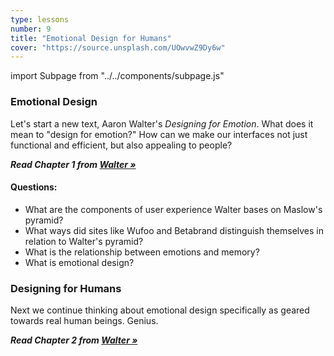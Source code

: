 ```yaml
---
type: lessons
number: 9
title: "Emotional Design for Humans"
cover: "https://source.unsplash.com/UOwvwZ9Dy6w"
---
```

import Subpage from "../../components/subpage.js"

<Subpage slug="emotional-design">

### Emotional Design

Let's start a new text, Aaron Walter's *Designing for Emotion*. What does it mean to "design for emotion?" How can we make our interfaces not just functional and efficient, but also appealing to people?

***Read Chapter 1 from [Walter »][walter]***

#### Questions:

* What are the components of user experience Walter bases on Maslow's pyramid?
* What ways did sites like Wufoo and Betabrand distinguish themselves in relation to Walter's pyramid?
* What is the relationship between emotions and memory?
* What is emotional design?

</Subpage>
<Subpage slug="designing-for-humans">

### Designing for Humans

Next we continue thinking about emotional design specifically as geared towards real human beings. Genius.

***Read Chapter 2 from [Walter »][walter]***

</Subpage>

[walter]: https://learning.oreilly.com/library/view/designing-for-emotion/9780133052954/
